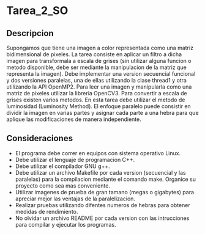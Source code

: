 # Tarea_2_SO
## Descripcion
Supongamos que tiene una imagen a color representada como una matriz bidimensional de pixeles. 
La tarea consiste en aplicar un filtro a dicha imagen para transformala a escala
de grises (sin utilizar alguna funcion o metodo disponible, debe ser mediante la
manipulacion de la matriz que representa la imagen). Debe implementar una
version secuencial funcional y dos versiones paralelas, una de ellas utilizando la clase
thread1 y otra utilizando la API OpenMP2.
Para leer una imagen y manipularla como una matriz de pixeles utilizar la libreria OpenCV3.
Para convertir a escala de grises existen varios metodos.
En esta tarea debe utilizar el metodo de luminosidad (Luminosity Method).
El enfoque paralelo puede consistir en dividir la imagen en varias partes y asignar cada
parte a una hebra para que aplique las modificaciones de manera independiente.

## Consideraciones
- El programa debe correr en equipos con sistema operativo Linux.
- Debe utilizar el lenguaje de programacion C++.
- Debe utilizar el compilador GNU g++.
- Debe utilizar un archivo Makefile por cada version (secuencial y las paralelas) para la compilacion mediante el comando make. Organice su proyecto como sea mas conveniente.
- Utilizar imagenes de prueba de gran tamano (megas o gigabytes) para apreciar mejor las ventajas de la paralelizacion.
- Realizar pruebas utilizando difentes numeros de hebras para obtener medidas de rendimiento.
- No olvidar un archivo README por cada version con las intrucciones para compilar y ejecutar los programas.
